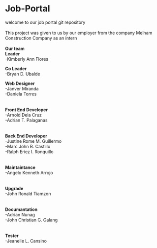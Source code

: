 # Job-Portal

welcome to our job portal git repository
<br><br>
This project was given to us by our employer from the company Melham Construction Company as an intern
<br><br>
**Our team**
<br>
**Leader**<br>
-Kimberly Ann Flores 

**Co Leader**<br>
-Bryan D. Ubalde<br>

**Web Designer**<br>
-Janver Miranda<br>
-Daniela Torres<br>
<br>
<br>
**Front End Developer**<br>
-Arnold Dela Cruz<br>
-Adrian T. Palaganas<br>
<br>
<br>
**Back End Developer**<br>
-Justine Rome M. Guillermo<br>
-Marc John B. Castillo<br>
-Ralph Eriez I. Ronquillo<br>
<br>
<br>
**Maintaintance**<br>
-Angelo Kenneth Arrojo<br>
<br>
<br>
**Upgrade**<br>
-John Ronald Tiamzon<br>
<br>
<br>
**Documantation**<br>
-Adrian Nunag<br>
-John Christian G. Galang<br>
<br>
<br>
**Tester**<br>
-Jeanelle L. Cansino<br>

